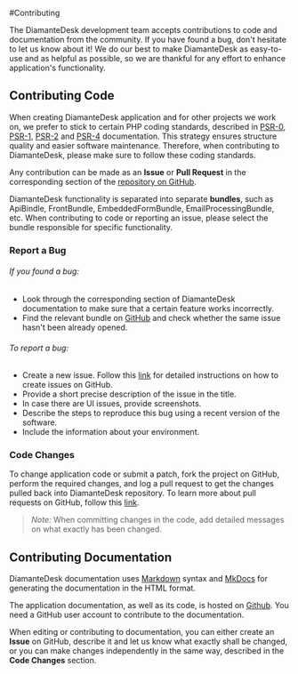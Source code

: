 #Contributing

The DiamanteDesk development team accepts contributions to code and documentation from the community. If you have found a bug, don't hesitate to let us know about it! We do our best to make DiamanteDesk as easy-to-use and as helpful as possible, so we are thankful for any effort to enhance application's functionality.

## Contributing Code

When creating DiamanteDesk application and for other projects we work on, we prefer to stick to certain PHP coding standards, described in [PSR-0](http://www.php-fig.org/psr/psr-0/), [PSR-1](http://www.php-fig.org/psr/psr-1/), [PSR-2](http://www.php-fig.org/psr/psr-2/) and [PSR-4](http://www.php-fig.org/psr/psr-4/) documentation. This strategy ensures structure quality and easier software maintenance. Therefore, when contributing to DiamanteDesk, please make sure to follow these coding standards.

Any contribution can be made as an **Issue** or **Pull Request** in the corresponding section of the [repository on GitHub](https://github.com/eltrino).

DiamanteDesk functionality is separated into separate **bundles**, such as ApiBindle, FrontBundle, EmbeddedFormBundle, EmailProcessingBundle, etc. When contributing to code or reporting an issue, please select the bundle responsible for specific functionality.

### Report a Bug

###### If you found a bug:

* Look through the corresponding section of DiamanteDesk documentation to make sure that a certain feature works incorrectly.
* Find the relevant bundle on [GitHub](https://github.com/eltrino) and check whether the same issue hasn't been already opened.

###### To report a bug:

* Create a new issue. Follow this [link](https://help.github.com/articles/creating-an-issue/) for detailed instructions on how to create issues on GitHub.
* Provide a short precise description of the issue in the title.
* In case there are UI issues, provide screenshots.
* Describe the steps to reproduce this bug using a recent version of the software.
* Include the information about your environment.

### Code Changes

To change application code or submit a patch, fork the project on GitHub, perform the required changes, and log a pull request to get the changes pulled back into DiamanteDesk repository. To learn more about pull requests on GitHub, follow this [link](https://help.github.com/articles/using-pull-requests/).

>_Note:_ When committing changes in the code, add detailed messages on what exactly has been changed.

## Contributing Documentation

DiamanteDesk documentation uses [Markdown](https://guides.github.com/features/mastering-markdown/) syntax and [MkDocs](http://www.mkdocs.org/) for generating the documentation in the HTML format.

The application documentation, as well as its code, is hosted on [Github](https://github.com/eltrino/diamantedesk-documentation). You need a GitHub user account to contribute to the documentation.

When editing or contributing to documentation, you can either create an **Issue** on GitHub, describe it and let us know what exactly shall be changed, or you can make changes independently in the same way, described in the **Code Changes** section.